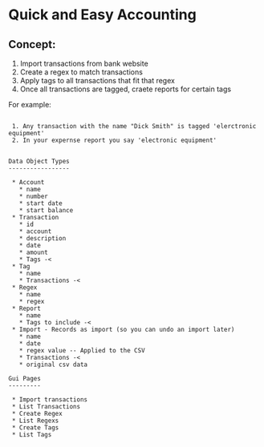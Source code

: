 Quick and Easy Accounting 
=========================

Concept:
--------

 1. Import transactions from bank website
 2. Create a regex to match transactions
 3. Apply tags to all transactions that fit that regex
 4. Once all transactions are tagged, craete reports for certain tags

For example:
~~~~~~~~~~~~

 1. Any transaction with the name "Dick Smith" is tagged 'elerctronic equipment'
 2. In your expernse report you say 'electronic equipment'


Data Object Types
-----------------

 * Account
   * name
   * number
   * start date
   * start balance
 * Transaction
   * id
   * account
   * description
   * date
   * amount
   * Tags -<
 * Tag
   * name
   * Transactions -<
 * Regex
   * name
   * regex
 * Report
   * name
   * Tags to include -<
 * Import - Records as import (so you can undo an import later)
   * name
   * date
   * regex value -- Applied to the CSV
   * Transactions -<
   * original csv data

Gui Pages
---------

 * Import transactions
 * List Transactions
 * Create Regex
 * List Regexs
 * Create Tags
 * List Tags
